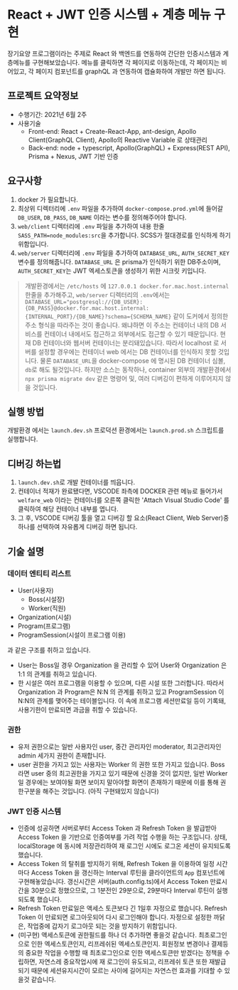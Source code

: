 # React + JWT 인증 시스템 + 계층 메뉴 구현

장기요양 프로그램이라는 주제로 React 와 백엔드를 연동하여 간단한 인증시스템과 계층메뉴를 구현해보았습니다. 메뉴를 클릭하면 각 페이지로 이동하는데, 각 페이지는 비어있고, 각 페이지 컴포넌트를 graphQL 과 연동하여 캡슐화하여 개발만 하면 됩니다.

## 프로젝트 요약정보

- 수행기간: 2021년 6월 2주
- 사용기술
  - Front-end: React + Create-React-App, ant-design, Apollo Client(GraphQL Client), Apollo의 Reactive Variable 로 상태관리
  - Back-end: node + typescript, Apollo(GraphQL) + Express(REST API), Prisma + Nexus, JWT 기반 인증

## 요구사항

1. docker 가 필요합니다.
2. 최상위 디렉터리에 `.env` 파일을 추가하여 `docker-compose.prod.yml`에 들어갈 `DB_USER`, `DB_PASS`, `DB_NAME` 이라는 변수를 정의해주어야 합니다.
3. `web/client` 디렉터리에 `.env` 파일을 추가하여 내용 한줄 `SASS_PATH=node_modules:src`을 추가합니다. SCSS가 절대경로를 인식하게 하기 위함입니다.
4. `web/server` 디렉터리에 `.env` 파일을 추가하여 `DATABASE_URL`, `AUTH_SECRET_KEY` 변수를 정의해줍니다. `DATABASE_URL` 은 prisma가 인식하기 위한 DB주소이며, `AUTH_SECRET_KEY`는 JWT 엑세스토큰을 생성하기 위한 시크릿 키입니다.

> 개발환경에서는 `/etc/hosts` 에 `127.0.0.1 docker.for.mac.host.internal` 한줄을 추가해주고, `web/server` 디렉터리의 `.env`에서는 `DATABASE_URL="postgresql://{DB_USER}:{DB_PASS}@docker.for.mac.host.internal:{INTERNAL_PORT}/{DB_NAME}?schema={SCHEMA_NAME}` 같이 도커에서 정의한 주소 형식을 따라주는 것이 좋습니다. 왜냐하면 이 주소는 컨테이너 내의 DB 서비스를 컨테이너 내에서도 접근하고 외부에서도 접근할 수 있기 때문입니다. 현재 DB 컨테이너와 웹서버 컨테이너는 분리돼있습니다. 따라서 localhost 로 서버를 설정할 경우에는 컨테이너 web 에서는 DB 컨테이너를 인식하지 못할 것입니다. 물론 `DATABASE_URL`을 docker-compose 에 명시된 DB 컨테이너 심볼, `db`로 해도 될것입니다. 하지만 소스는 동작하나, container 외부의 개발환경에서 `npx prisma migrate dev` 같은 명령어 및, 여러 디버깅이 편하게 이루어지지 않을 것입니다.

## 실행 방법

개발환경 에서는 `launch.dev.sh` 프로덕션 환경에서는 `launch.prod.sh` 스크립트를 실행합니다.

## 디버깅 하는법

1. `launch.dev.sh`로 개발 컨테이너를 띄웁니다.
2. 컨테이너 적재가 완료됐다면, VSCODE 좌측에 DOCKER 관련 메뉴로 들어가서 `welfare_web` 이라는 컨테이너를 오른쪽 클릭한 'Attach Visual Studio Code' 를 클릭하여 해당 컨테이너 내부를 엽니다.
3. 그 후, VSCODE 디버깅 툴을 열고 디버깅 할 요소(React Client, Web Server)중 하나를 선택하여 자유롭게 디버깅 하면 됩니다.

## 기술 설명

### 데이터 엔티티 리스트

- User(사용자)
  - Boss(시설장)
  - Worker(직원)
- Organization(시설)
- Program(프로그램)
- ProgramSession(시설이 프로그램 이용)

과 같은 구조를 취하고 있습니다.

- User는 Boss일 경우 Organization 을 관리할 수 있어 User와 Organization 은 1:1 의 관계를 취하고 있습니다.
- 한 시설은 여러 프로그램을 이용할 수 있으며, 다른 시설 또한 그러합니다. 따라서 Organization 과 Program은 N:N 의 관계를 취하고 있고 ProgramSession 이 N:N의 관계를 맺어주는 테이블입니다. 이 속에 프로그램 세션만료일 등이 기록돼, 사용기한이 만료되면 과금을 취할 수 있습니다.

### 권한

- 유저 권한으로는 일반 사용자인 user, 중간 관리자인 moderator, 최고관리자인 admin 세가지 권한이 존재합니다.
- user 권한을 가지고 있는 사용자는 Worker 의 권한 또한 가지고 있습니다. Boss 라면 user 중의 최고권한을 가지고 있기 때문에 신경쓸 것이 없지만, 일반 Worker 일 경우에는 보여야될 화면 보이지 말아야할 화면이 존재하기 때문에 이를 통해 권한구분을 해주는 것입니다. (아직 구현돼있지 않습니다)

### JWT 인증 시스템

- 인증에 성공하면 서버로부터 Access Token 과 Refresh Token 을 발급받아 Access Token 을 기반으로 인증여부를 가려 작업 수행을 하는 구조입니다. 상태, localStorage 에 동시에 저장관리하여 재 로그인 시에도 로그온 세션이 유지되도록 했습니다.
- Access Token 의 탈취를 방지하기 위해, Refresh Token 을 이용하여 일정 시간마다 Access Token 을 갱신하는 Interval 루틴을 클라이언트의 `App` 컴포넌트에 구현해놓았습니다. 갱신시간은 서버(auth.config.ts)에서 Access Token 만료시간을 30분으로 정했으므로, 그 1분전인 29분으로, 29분마다 Interval 루틴이 실행되도록 했습니다.
- Refresh Token 만료일은 액세스 토큰보다 긴 1일후 자정으로 했습니다. Refresh Token 이 만료되면 로그아웃되어 다시 로그인해야 합니다. 자정으로 설정한 까닭은, 작업중에 갑자기 로그아웃 되는 것을 방지하기 위함입니다.
- (미구현) 액세스토큰에 권한필드를 하나 더 추가하면 좋을것 같습니다. 최초로그인으로 인한 엑세스토큰인지, 리프레쉬된 엑세스토큰인지. 회원정보 변경이나 결제등의 중요한 작업을 수행할 때 최초로그인으로 인한 액세스토큰만 받겠다는 정책을 수립하면, 자연스레 중요작업시에 재 로그인이 유도되고, 리프레쉬 토큰 또한 재발급 되기 때문에 세션유지시간이 모르는 사이에 길어지는 자연스런 효과를 기대할 수 있을것 같습니다.
